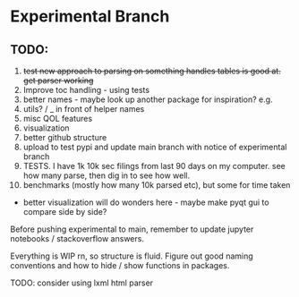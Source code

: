 # Experimental Branch

## TODO:
1. ~~test new approach to parsing on something handles tables is good at. get parser working~~
2. Improve toc handling - using tests
3. better names - maybe look up another package for inspiration? e.g. 
4. utils? / _ in front of helper names
5. misc QOL features
6. visualization
7. better github structure 
8. upload to test pypi and update main branch with notice of experimental branch
9. TESTS. I have 1k 10k sec filings from last 90 days on my computer. see how many parse, then dig in to see how well.
10. benchmarks (mostly how many 10k parsed etc), but some for time taken
* better visualization will do wonders here - maybe make pyqt gui to compare side by side?

Before pushing experimental to main, remember to update jupyter notebooks / stackoverflow answers.

Everything is WIP rn, so structure is fluid. Figure out good naming conventions and how to hide / show functions in packages.

TODO:
consider using lxml html parser